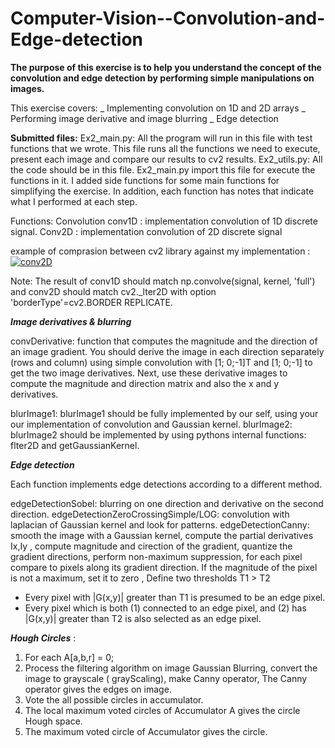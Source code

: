 # Computer-Vision--Convolution-and-Edge-detection

 **The purpose of this exercise is to help you understand the concept of the convolution and edge detection by performing simple manipulations on images.** 

This exercise covers:
_ Implementing convolution on 1D and 2D arrays
_ Performing image derivative and image blurring
		_ Edge detection



**Submitted files:**
Ex2_main.py: 
All the program will run in this file with test functions that we wrote.
This file runs all the functions we need to execute, present each image and compare our results to cv2 results.
Ex2_utils.py: 
All the code should be in this file.
Ex2_main.py import this file for execute the functions in it.
I added side functions for some main functions for simplifying the exercise.
In addition, each function has notes that indicate what I performed at each step.

Functions:
Convolution
conv1D  : implementation convolution of 1D discrete signal.
Conv2D : implementation convolution of 2D discrete signal

example of comprasion between cv2 library against my implementation :
<a href="http://www.siz.co.il/"><img src="http://up419.siz.co.il/up2/hmzmwyedyk5j.png" border="0" alt="conv2D" /></a>

Note: The result of conv1D should match np.convolve(signal, kernel, 'full') and conv2D should match cv2._lter2D with option 'borderType'=cv2.BORDER REPLICATE.



_**Image derivatives & blurring**_

convDerivative: function that computes the magnitude and the direction of an image gradient. You should derive the image in each direction separately (rows and column) using simple convolution with [1; 0;-1]T and [1; 0;-1] to get the two image derivatives. Next, use these derivative images to compute the magnitude and direction matrix and also the x and y derivatives.

blurImage1: blurImage1 should be fully implemented by our self, using your our implementation of convolution and Gaussian kernel.
blurImage2: blurImage2 should be implemented by using pythons internal functions:
flter2D and getGaussianKernel.


_**Edge detection**_

Each function implements edge detections according to a different method.

edgeDetectionSobel: blurring on one direction and derivative on the second direction.
edgeDetectionZeroCrossingSimple/LOG: convolution with laplacian of Gaussian kernel and look for patterns.
edgeDetectionCanny: smooth the image with a Gaussian kernel, compute the partial derivatives Ix,Iy , compute magnitude and cirection of the gradient, quantize the gradient directions, perform non-maximum suppression, for each pixel compare to pixels along its gradient direction.
If the magnitude of the pixel is not a maximum, set it to zero , Define two thresholds T1 > T2
- Every pixel with |G(x,y)| greater than T1 is presumed
to be an edge pixel.
- Every pixel which is both
(1) connected to an edge pixel, and
(2) has |G(x,y)| greater than T2
is also selected as an edge pixel.

_**Hough Circles**_
:
1.	For each A[a,b,r] = 0;
2.	Process the filtering algorithm on image Gaussian Blurring, convert the image to grayscale ( grayScaling), make Canny operator, The Canny operator gives the edges on image.
3.	Vote the all possible circles in accumulator.
4.	The local maximum voted circles of Accumulator A gives the circle Hough space.
5.	The maximum voted circle of Accumulator gives the circle.
